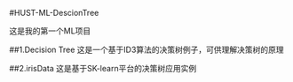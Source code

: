 #HUST-ML-DescionTree

这是我的第一个ML项目

##1.Decision Tree
这是一个基于ID3算法的决策树例子，可供理解决策树的原理

##2.irisData
这是基于SK-learn平台的决策树应用实例
